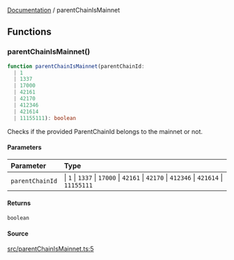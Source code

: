 [Documentation](README.md) / parentChainIsMainnet

## Functions

### parentChainIsMainnet()

```ts
function parentChainIsMainnet(parentChainId: 
  | 1
  | 1337
  | 17000
  | 42161
  | 42170
  | 412346
  | 421614
  | 11155111): boolean
```

Checks if the provided ParentChainId belongs to the mainnet or not.

#### Parameters

| Parameter | Type |
| :------ | :------ |
| `parentChainId` |  \| `1` \| `1337` \| `17000` \| `42161` \| `42170` \| `412346` \| `421614` \| `11155111` |

#### Returns

`boolean`

#### Source

[src/parentChainIsMainnet.ts:5](https://github.com/anegg0/arbitrum-orbit-sdk/blob/763a3f41e7ea001cbb6fe81ac11cc794b4a0f94d/src/parentChainIsMainnet.ts#L5)
